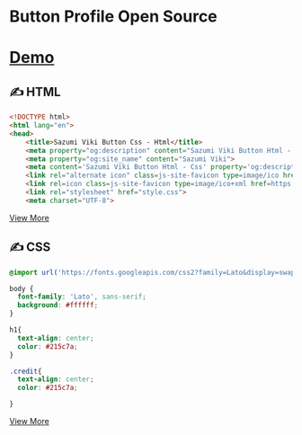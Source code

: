 # Button Profile Open Source

# <a href="https://btn.sazumiviki.com">Demo</a>

## &#x270d; HTML

```html
<!DOCTYPE html>
<html lang="en">
<head>
    <title>Sazumi Viki Button Css - Html</title>
    <meta property="og:description" content="Sazumi Viki Button Html - Css">
    <meta property="og:site_name" content="Sazumi Viki">
    <meta content='Sazumi Viki Button Html - Css' property='og:description' />
    <link rel="alternate icon" class=js-site-favicon type=image/ico href=https://dev.sazumiviki.com/favku>
    <link rel=icon class=js-site-favicon type=image/ico+xml href=https://dev.sazumiviki.com/favku>
    <link rel="stylesheet" href="style.css">
    <meta charset="UTF-8">
```
<a href="https://cdn.jsdelivr.net/gh/SazumiVicky/button-profile@main/index.html">View More</a>

## &#x270d; CSS

```css
@import url('https://fonts.googleapis.com/css2?family=Lato&display=swap');

body {
  font-family: 'Lato', sans-serif;
  background: #ffffff;
}

h1{
  text-align: center;
  color: #215c7a;
}

.credit{
  text-align: center;
  color: #215c7a;

}
```
<a href="https://cdn.jsdelivr.net/gh/SazumiVicky/button-profile@main/style.css">View More</a>
